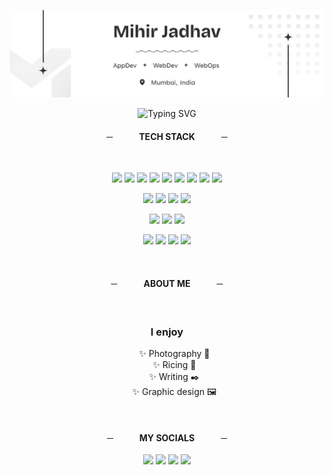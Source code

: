 <!--### Hi there 👋
| I'm Mihir! I'm an app developer, mainly focused on developing apps for Windows and Android. You can find my portfolio [here](https://github.com/MihirGrand/MihirGrand/blob/main/Portfolio.pdf).   |  ![](https://i.pinimg.com/originals/eb/50/87/eb50875a68b04b0480fa929af2c7547c.gif) |
|-|-|-->


<!--[![My Skills](https://github.com/MihirGrand/MihirGrand/blob/main/icons/loc.png)](https://skillicons.dev)-->
<!--<div style="display: grid;align-items:center;">
  <img class="ico" align="left" alt="Loc" width="20px" src="https://github.com/MihirGrand/MihirGrand/blob/main/icons/loc.png" />
  <p>Mumbai, India</p>
</div>-->

<picture>![alt text](https://github.com/MihirGrand/MihirGrand/blob/main/icons/Mihir_Readme_Git.png)</picture>

<p align="center">
  <picture><img src="https://readme-typing-svg.demolab.com?font=Fira+Code&duration=2000&pause=3000&color=F7F7F7&center=true&vCenter=true&width=700&lines=I+write+code+that+confuses+humans+%26+compilers+alike+%F0%9F%98%82" alt="Typing SVG" /></picture>
</p>

<h4 align="center">─   TECH STACK   ─</h1>

<br/>

<p align="center">
 <picture><img src="https://img.shields.io/badge/.NET-5C2D91?style=for-the-badge&logo=.net&logoColor=white"/></picture> <picture><img src="https://img.shields.io/badge/Flutter-%2302569B.svg?style=for-the-badge&logo=Flutter&logoColor=white"/></picture> <picture><img src="https://img.shields.io/badge/js-%23323330.svg?style=for-the-badge&logo=javascript&logoColor=%23F7DF1E"/></picture> <picture><img src="https://img.shields.io/badge/node.js-6DA55F?style=for-the-badge&logo=node.js&logoColor=white"/></picture> <picture><img src="https://img.shields.io/badge/mysql-4479A1.svg?style=for-the-badge&logo=mysql&logoColor=white"/></picture> <picture><img src="https://img.shields.io/badge/Mongo-%234ea94b.svg?style=for-the-badge&logo=mongodb&logoColor=white"/></picture> <picture><img src="https://img.shields.io/badge/redis-%23DD0031.svg?style=for-the-badge&logo=redis&logoColor=white"/></picture> <picture><img src="https://img.shields.io/badge/react_native-%2320232a.svg?style=for-the-badge&logo=react&logoColor=%2361DAFB"/></picture> <picture><img src="https://img.shields.io/badge/tailwindcss-%2338B2AC.svg?style=for-the-badge&logo=tailwind-css&logoColor=white"/></picture>
</p>

<p align="center">
 <picture><img src="https://img.shields.io/badge/Visual%20Studio-5C2D91.svg?style=for-the-badge&logo=visual-studio&logoColor=white"/></picture> <picture><img src="https://img.shields.io/badge/Visual%20Studio%20Code-0078d7.svg?style=for-the-badge&logo=visual-studio-code&logoColor=white"/></picture> <picture><img src="https://img.shields.io/badge/Replit-DD1200?style=for-the-badge&logo=Replit&logoColor=white"/></picture> <picture><img src="https://img.shields.io/badge/CPanel-FF6C2C?style=for-the-badge&logo=cpanel&logoColor=white"/></picture>
</p>

<p align="center">
 <picture><img src="https://img.shields.io/badge/-Arduino-00979D?style=for-the-badge&logo=Arduino&logoColor=white"/></picture> <picture><img src="https://img.shields.io/badge/-RaspberryPi-C51A4A?style=for-the-badge&logo=Raspberry-Pi"/></picture> <picture><img src="https://img.shields.io/badge/-STM32-03234B?style=for-the-badge&logo=stmicroelectronics"/></picture>
</p>

<p align="center">
 <picture><img src="https://img.shields.io/badge/Windows%2011-%230079d5.svg?style=for-the-badge&logo=Windows%2011&logoColor=white"/></picture> <picture><img src="https://img.shields.io/badge/Fedora-294172?style=for-the-badge&logo=fedora&logoColor=white"/></picture> <picture><img src="https://img.shields.io/badge/Manjaro-35BF5C?style=for-the-badge&logo=Manjaro&logoColor=white"/></picture> <picture><img src="https://img.shields.io/badge/Rainmeter-19519B?style=for-the-badge&logo=rainmeter"/></picture>
</p>

</br>

<h4 align="center">─   ABOUT ME   ─</h1>

</br>

<h3 align="center">I enjoy</h3>
<ul align="center" style="list-style-type:none;">
  <li>✨ Photography 📸</li>
  <li>✨ Ricing 🌾</li>
  <li>✨ Writing ✒️</li>
  <li>✨ Graphic design 🖼️</li>
</ul>

</br>

<h4 align="center">─   MY SOCIALS   ─</h1>

<p align="center">
  <a href="https://medium.com/@mihirgrand"><img src="https://img.shields.io/badge/Medium-FFFFFF?style=for-the-badge&logo=medium&logoColor=12100E"/></a>
  <a href="https://www.reddit.com/user/Zopenzop/"><img src="https://img.shields.io/badge/DeviantArt-05CC47?style=for-the-badge&logo=deviantart&logoColor=white"/></a>
  <a href="https://discordapp.com/users/1084344450953785356"><img src="https://img.shields.io/badge/Discord-%235865F2.svg?style=for-the-badge&logo=discord&logoColor=white"/></a>
  <a href="https://www.reddit.com/user/Zopenzop/"><img src="https://img.shields.io/badge/Reddit-FF4500?style=for-the-badge&logo=reddit&logoColor=white"/></a>
</p>
